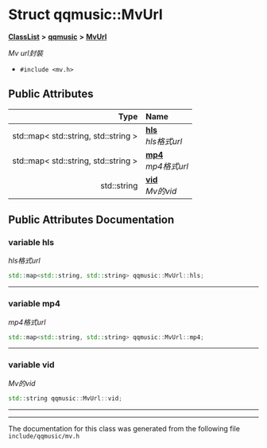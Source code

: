 

# Struct qqmusic::MvUrl



[**ClassList**](annotated.md) **>** [**qqmusic**](namespaceqqmusic.md) **>** [**MvUrl**](structqqmusic_1_1MvUrl.md)



_Mv url封裝_ 

* `#include <mv.h>`





















## Public Attributes

| Type | Name |
| ---: | :--- |
|  std::map&lt; std::string, std::string &gt; | [**hls**](#variable-hls)  <br>_hls格式url_  |
|  std::map&lt; std::string, std::string &gt; | [**mp4**](#variable-mp4)  <br>_mp4格式url_  |
|  std::string | [**vid**](#variable-vid)  <br>_Mv的vid_  |












































## Public Attributes Documentation




### variable hls 

_hls格式url_ 
```C++
std::map<std::string, std::string> qqmusic::MvUrl::hls;
```




<hr>



### variable mp4 

_mp4格式url_ 
```C++
std::map<std::string, std::string> qqmusic::MvUrl::mp4;
```




<hr>



### variable vid 

_Mv的vid_ 
```C++
std::string qqmusic::MvUrl::vid;
```




<hr>

------------------------------
The documentation for this class was generated from the following file `include/qqmusic/mv.h`

